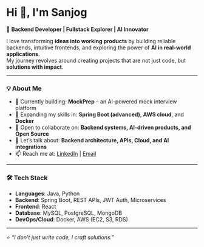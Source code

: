 # Hi 👋, I'm Sanjog  

🚀 **Backend Developer | Fullstack Explorer | AI Innovator**  

I love transforming **ideas into working products** by building reliable backends, intuitive frontends, and exploring the power of **AI in real-world applications**.  
My journey revolves around creating projects that are not just code, but **solutions with impact**.  

---

### 💡 About Me  
- 🔭 Currently building: **MockPrep** – an AI-powered mock interview platform  
- 🌱 Expanding my skills in: **Spring Boot (advanced)**, **AWS cloud**, and **Docker**  
- 👯 Open to collaborate on: **Backend systems, AI-driven products, and Open Source**  
- 💬 Let’s talk about: **Backend architecture, APIs, Cloud, and AI integrations**  
- 📫 Reach me at: [LinkedIn](https://www.linkedin.com/in/sanjog-singh08/) | [Email](sanjogsingh.p@gmail.com)  

---

### 🛠️ Tech Stack  
- **Languages**: Java, Python  
- **Backend**: Spring Boot, REST APIs, JWT Auth, Microservices  
- **Frontend**: React 
- **Database**: MySQL, PostgreSQL, MongoDB  
- **DevOps/Cloud**: Docker, AWS (EC2, S3, RDS)  



---

⭐️ *“I don’t just write code, I craft solutions.”*  

